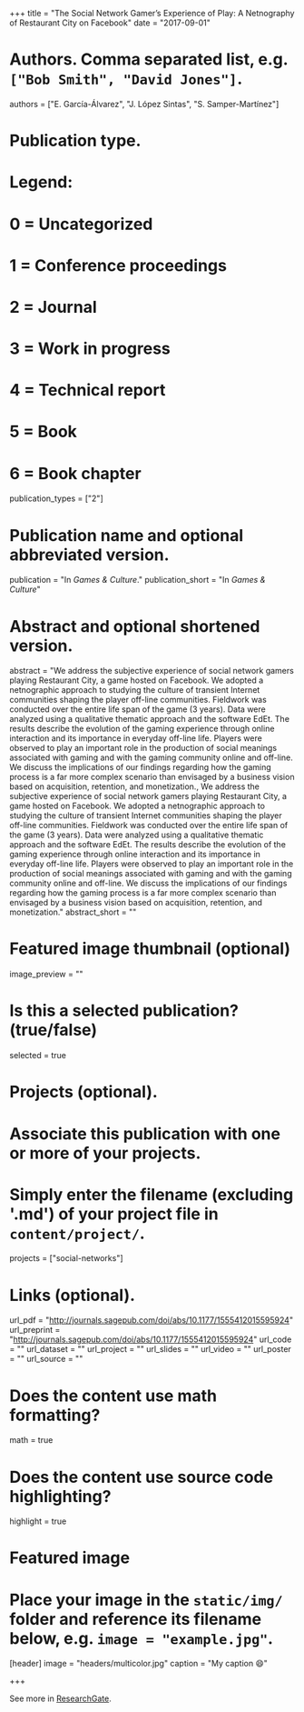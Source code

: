 +++
title = "The Social Network Gamer’s Experience of Play: A Netnography of Restaurant City on Facebook"
date = "2017-09-01"

# Authors. Comma separated list, e.g. `["Bob Smith", "David Jones"]`.
authors = ["E. García-Álvarez", "J. López Sintas", "S. Samper-Martínez"]

# Publication type.
# Legend:
# 0 = Uncategorized
# 1 = Conference proceedings
# 2 = Journal
# 3 = Work in progress
# 4 = Technical report
# 5 = Book
# 6 = Book chapter
publication_types = ["2"]

# Publication name and optional abbreviated version.
publication = "In *Games & Culture*."
publication_short = "In *Games & Culture*"

# Abstract and optional shortened version.
abstract = "We address the subjective experience of social network gamers playing Restaurant City, a game hosted on Facebook. We adopted a netnographic approach to studying the culture of transient Internet communities shaping the player off-line communities. Fieldwork was conducted over the entire life span of the game (3 years). Data were analyzed using a qualitative thematic approach and the software EdEt. The results describe the evolution of the gaming experience through online interaction and its importance in everyday off-line life. Players were observed to play an important role in the production of social meanings associated with gaming and with the gaming community online and off-line. We discuss the implications of our findings regarding how the gaming process is a far more complex scenario than envisaged by a business vision based on acquisition, retention, and monetization., We address the subjective experience of social network gamers playing Restaurant City, a game hosted on Facebook. We adopted a netnographic approach to studying the culture of transient Internet communities shaping the player off-line communities. Fieldwork was conducted over the entire life span of the game (3 years). Data were analyzed using a qualitative thematic approach and the software EdEt. The results describe the evolution of the gaming experience through online interaction and its importance in everyday off-line life. Players were observed to play an important role in the production of social meanings associated with gaming and with the gaming community online and off-line. We discuss the implications of our findings regarding how the gaming process is a far more complex scenario than envisaged by a business vision based on acquisition, retention, and monetization."
abstract_short = ""

# Featured image thumbnail (optional)
image_preview = ""

# Is this a selected publication? (true/false)
selected = true

# Projects (optional).
#   Associate this publication with one or more of your projects.
#   Simply enter the filename (excluding '.md') of your project file in `content/project/`.
projects = ["social-networks"]

# Links (optional).
url_pdf = "http://journals.sagepub.com/doi/abs/10.1177/1555412015595924"
url_preprint = "http://journals.sagepub.com/doi/abs/10.1177/1555412015595924"
url_code = ""
url_dataset = ""
url_project = ""
url_slides = ""
url_video = ""
url_poster = ""
url_source = ""

# Does the content use math formatting?
math = true

# Does the content use source code highlighting?
highlight = true

# Featured image
# Place your image in the `static/img/` folder and reference its filename below, e.g. `image = "example.jpg"`.
[header]
image = "headers/multicolor.jpg"
caption = "My caption :smile:"

+++

See more in [ResearchGate](https://www.researchgate.net/profile/Jordi_Lopez-Sintas).
